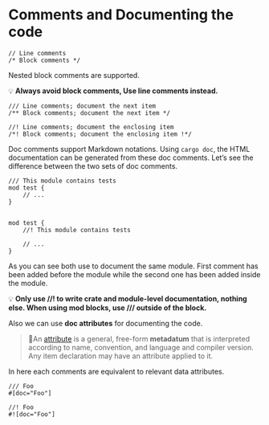 # Comments and Documenting the code

```
// Line comments
/* Block comments */
```

Nested block comments are supported.

💡 **Always avoid block comments, Use line comments instead.**

```
/// Line comments; document the next item
/** Block comments; document the next item */

//! Line comments; document the enclosing item
/*! Block comments; document the enclosing item !*/
```

Doc comments support Markdown notations. Using ```cargo doc```, the HTML documentation can be generated from these doc comments. Let’s see the difference between the two sets of doc comments.

```
/// This module contains tests
mod test {
    // ...
}


mod test {
    //! This module contains tests

    // ...
}
```

As you can see both use to document the same module. First comment has been added before the module while the second one has been added inside the module.

💡 **Only use //! to write crate and module-level documentation, nothing else. When using mod blocks, use /// outside of the block.**

Also we can use **doc attributes** for documenting the code.

> 🔎An [attribute](https://doc.rust-lang.org/reference.html#attributes) is a general, free-form **metadatum** that is interpreted according to name, convention, and language and compiler version. Any item declaration may have an attribute applied to it. 

In here each comments are equivalent to relevant data attributes.

```
/// Foo
#[doc="Foo"]

//! Foo
#![doc="Foo"]
```